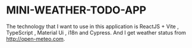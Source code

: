 # MINI-WEATHER-TODO-APP

The technology that I want to use in this application is ReactJS + Vite , TypeScript , Material Ui , i18n and Cypress.
And  I get weather status from http://open-meteo.com.
 